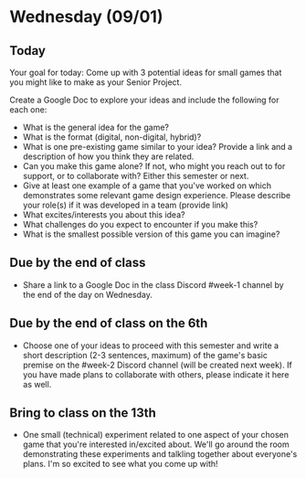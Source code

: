 # Wednesday (09/01)

## Today
Your goal for today: Come up with 3 potential ideas for small games that you might like to make as your Senior Project. 

Create a Google Doc to explore your ideas and include the following for each one:
- What is the general idea for the game?
- What is the format (digital, non-digital, hybrid)?
- What is one pre-existing game similar to your idea? Provide a link and a description of how you think they are related.
- Can you make this game alone? If not, who might you reach out to for support, or to collaborate with? Either this semester or next.
- Give at least one example of a game that you've worked on which demonstrates some relevant game design experience. Please describe your role(s) if it was developed in a team (provide link)
- What excites/interests you about this idea?
- What challenges do you expect to encounter if you make this?
- What is the smallest possible version of this game you can imagine?

## Due by the end of class
- Share a link to a Google Doc in the class Discord #week-1 channel by the end of the day on Wednesday.

## Due by the end of class on the 6th
- Choose one of your ideas to proceed with this semester and write a short description (2-3 sentences, maximum) of the game's basic premise on the #week-2 Discord channel (will be created next week). If you have made plans to collaborate with others, please indicate it here as well.

## Bring to class on the 13th
- One small (technical) experiment related to one aspect of your chosen game that you're interested in/excited about. We'll go around the room demonstrating these experiments and talkling together about everyone's plans. I'm so excited to see what you come up with!